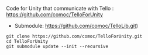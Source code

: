 Code for Unity that communicate with Tello : https://github.com/comoc/TelloForUnity
- Submodule: https://github.com/comoc/TelloLib.git)
```
git clone https://github.com/comoc/TelloForUnity.git
cd TelloForUnity
git submodule update --init --recursive
```
